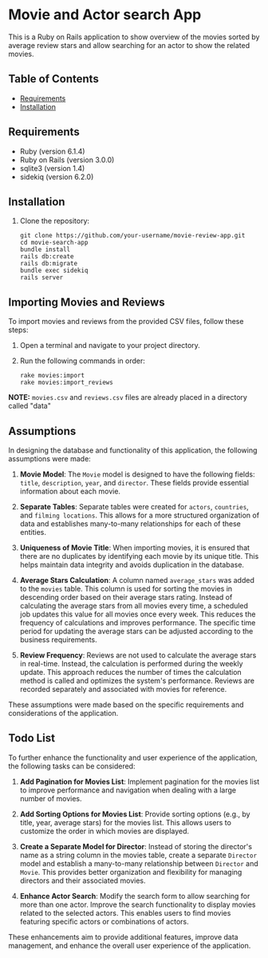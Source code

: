 # Movie and Actor search App

This is a Ruby on Rails application to show overview of the movies sorted by average review stars and allow searching for an actor to show the related movies.

## Table of Contents

- [Requirements](#requirements)
- [Installation](#installation)

## Requirements

- Ruby (version 6.1.4)
- Ruby on Rails (version 3.0.0)
- sqlite3 (version 1.4)
- sidekiq (version 6.2.0)

## Installation

1. Clone the repository:

   ```shell
   git clone https://github.com/your-username/movie-review-app.git
   cd movie-search-app
   bundle install
   rails db:create
   rails db:migrate
   bundle exec sidekiq 
   rails server

## Importing Movies and Reviews

To import movies and reviews from the provided CSV files, follow these steps:

1. Open a terminal and navigate to your project directory.

2. Run the following commands in order:

   ```shell
   rake movies:import
   rake movies:import_reviews

**NOTE:** `movies.csv` and `reviews.csv` files are already placed in a directory called "data"

## Assumptions

In designing the database and functionality of this application, the following assumptions were made:

1. **Movie Model**: The `Movie` model is designed to have the following fields: `title`, `description`, `year`, and `director`. These fields provide essential information about each movie.

2. **Separate Tables**: Separate tables were created for `actors`, `countries`, and `filming locations`. This allows for a more structured organization of data and establishes many-to-many relationships for each of these entities.

3. **Uniqueness of Movie Title**: When importing movies, it is ensured that there are no duplicates by identifying each movie by its unique title. This helps maintain data integrity and avoids duplication in the database.

4. **Average Stars Calculation**: A column named `average_stars` was added to the `movies` table. This column is used for sorting the movies in descending order based on their average stars rating. Instead of calculating the average stars from all movies every time, a scheduled job updates this value for all movies once every week. This reduces the frequency of calculations and improves performance. The specific time period for updating the average stars can be adjusted according to the business requirements.

5. **Review Frequency**: Reviews are not used to calculate the average stars in real-time. Instead, the calculation is performed during the weekly update. This approach reduces the number of times the calculation method is called and optimizes the system's performance. Reviews are recorded separately and associated with movies for reference.

These assumptions were made based on the specific requirements and considerations of the application.

## Todo List

To further enhance the functionality and user experience of the application, the following tasks can be considered:

1. **Add Pagination for Movies List**: Implement pagination for the movies list to improve performance and navigation when dealing with a large number of movies.

2. **Add Sorting Options for Movies List**: Provide sorting options (e.g., by title, year, average stars) for the movies list. This allows users to customize the order in which movies are displayed.

3. **Create a Separate Model for Director**: Instead of storing the director's name as a string column in the movies table, create a separate `Director` model and establish a many-to-many relationship between `Director` and `Movie`. This provides better organization and flexibility for managing directors and their associated movies.

4. **Enhance Actor Search**: Modify the search form to allow searching for more than one actor. Improve the search functionality to display movies related to the selected actors. This enables users to find movies featuring specific actors or combinations of actors.

These enhancements aim to provide additional features, improve data management, and enhance the overall user experience of the application.
